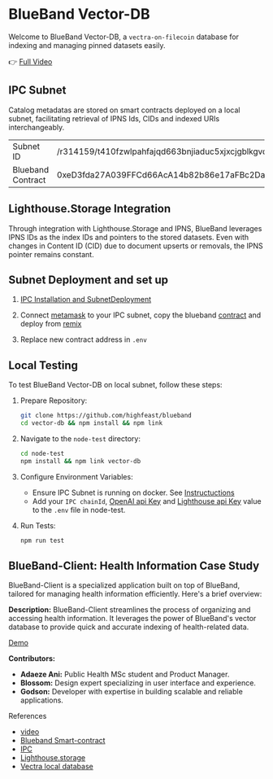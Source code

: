 # BlueBand Vector-DB

Welcome to BlueBand Vector-DB, a `vectra-on-filecoin` database for indexing and managing pinned datasets easily.

👉 [Full Video](https://vimeo.com/manage/videos/937456306)

## IPC Subnet

Catalog metadatas are stored on smart contracts deployed on a local subnet, facilitating retrieval of IPNS Ids, CIDs and indexed URIs interchangeably.

|                   |                                                       |
| ----------------- | ----------------------------------------------------- |
| Subnet ID         | /r314159/t410fzwlpahfajqd663bnjiaduc5xjxcjgblkgvd6izy |
| Blueband Contract | 0xeD3fda27A039FFCd66AcA14b82b86e17aFBc2Da2            |

## Lighthouse.Storage Integration

Through integration with Lighthouse.Storage and IPNS, BlueBand leverages IPNS IDs as the index IDs and pointers to the stored datasets. Even with changes in Content ID (CID) due to document upserts or removals, the IPNS pointer remains constant.

## Subnet Deployment and set up

1. [IPC Installation and SubnetDeployment](https://docs.ipc.space/quickstarts/deploy-a-subnet)

2. Connect [metamask](https://metamask.io/) to your IPC subnet, copy the blueband [contract](https://github.com/highfeast/blueband/blob/main/smart-contract/contracts/Blueband.sol) and deploy from [remix](https://remix.ethereum.org/)

3. Replace new contract address in `.env`

## Local Testing

To test BlueBand Vector-DB on local subnet, follow these steps:

1. Prepare Repository:

   ```bash
   git clone https://github.com/highfeast/blueband
   cd vector-db && npm install && npm link
   ```

2. Navigate to the `node-test` directory:

   ```bash
   cd node-test
   npm install && npm link vector-db
   ```

3. Configure Environment Variables:

   - Ensure IPC Subnet is running on docker. See [Instructuctions](https://docs.ipc.space/quickstarts/deploy-a-subnet)
   - Add your `IPC chainId`, [OpenAI api Key](https://platform.openai.com/usage) and [Lighthouse api Key](https://files.lighthouse.storage/dashboard/apikey) value to the `.env` file in node-test.

4. Run Tests:
   ```bash
   npm run test
   ```

## BlueBand-Client: Health Information Case Study

BlueBand-Client is a specialized application built on top of BlueBand, tailored for managing health information efficiently. Here's a brief overview:

**Description:** BlueBand-Client streamlines the process of organizing and accessing health information. It leverages the power of BlueBand's vector database to provide quick and accurate indexing of health-related data.

[Demo](https://vimeo.com/manage/videos/937456306)

**Contributors:**

- **Adaeze Ani:** Public Health MSc student and Product Manager.
- **Blossom:** Design expert specializing in user interface and experience.
- **Godson:** Developer with expertise in building scalable and reliable applications.

References

- [video](https://vimeo.com/manage/videos/937456306)
- [Blueband Smart-contract](https://github.com/highfeast/blueband/blob/main/smart-contract/contracts/Blueband.sol)
- [IPC](https://docs.ipc.space/)
- [Lighthouse.storage](https://docs.lighthouse.storage/lighthouse-1)
- [Vectra local database](https://github.com/Stevenic/vectra/blob/main/bin/vectra.js)

